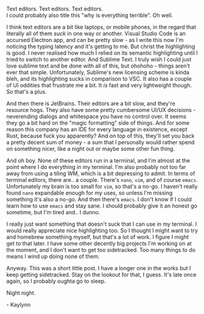 Text editors. Text editors. Text editors.  
I could probably also title this "why is everything terrible". Oh well.

I think text editors are a bit like laptops, or mobile phones, in the regard that literally all of them *suck* in one
way or another. Visual Studio Code is an accursed Electron app, and can be pretty slow - as I write this now I'm
noticing the typing latency and it's getting to me. But christ the highlighting is good. I never realised how much I
relied on its semantic highlighting until I tried to switch to another editor. And Sublime Text. I truly wish I could
just love sublime text and be done with all of this, but ohohoho - things aren't ever that simple. Unfortunately,
Sublime's new licensing scheme is kinda bleh, and its highlighting sucks in comparison to VSC. It also has a couple of
UI oddities that frustrate me a bit. It *is* fast and very lightweight though. So that's a plus.

And then there is JetBrains. Their editors are a bit slow, and they're resource hogs. They also have some pretty
cumbersome UI/UX decisions - neverending dialogs and whitespace you have no control over. It seems they go a bit hard on
the "magic formatting" side of things. And for some reason this company has an IDE for every language in existence,
except Rust, because fuck you apparently? And on top of this, they'll set you back a pretty decent sum of money - a sum
that I personally would rather spend on something nicer, like a night out or maybe some other fun thing.

And oh boy. None of these editors run in a terminal, and I'm almost at the point where I do everything in my terminal.
I'm also probably not too far away from using a tiling WM, which is a bit depressing to admit. In terms of terminal
editors, there are.. a couple. There's `nano`, `vim`, and of course `emacs`. Unfortunately my brain is too small for
`vim`, so that's a no-go. I haven't really found `nano` expandable enough for my uses, so unless I'm missing something
it's also a no-go. And then there's `emacs`. I don't know if I could learn how to use `emacs` and stay sane. I should
probably give it an honest go sometime, but I'm tired and.. I dunno.

I really just want something that doesn't suck that I can use in my terminal. I would really appreciate nice
highlighting too. So I thought I might want to try and homebrew something myself, but that's a lot of work. I figure I
might get to that later. I have some other decently big projects I'm working on at the moment, and I don't want to get
too sidetracked. Too many things to do means I wind up doing none of them.

Anyway. This was a short little post. I have a longer one in the works but I keep getting sidetracked. Stay on the
lookout for that, I guess. It's late once again, so I probably oughta go to sleep.

Night night.

\- Kaylynn
